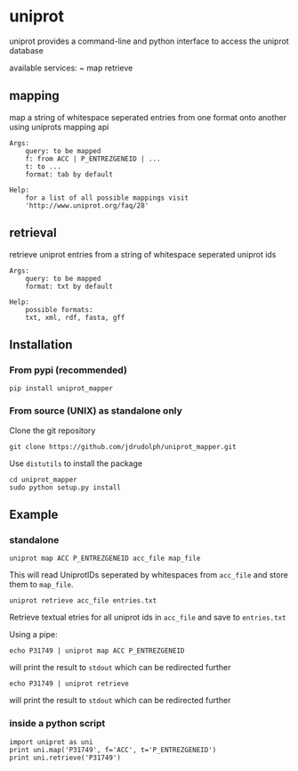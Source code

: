 uniprot
=======

uniprot provides a command-line and python interface to access the
uniprot database

available services:
  ~ map retrieve

mapping
-------

map a string of whitespace seperated entries from one format onto
another using uniprots mapping api

    Args:
        query: to be mapped
        f: from ACC | P_ENTREZGENEID | ...
        t: to ...
        format: tab by default

    Help:
        for a list of all possible mappings visit
        'http://www.uniprot.org/faq/28'

retrieval
---------

retrieve uniprot entries from a string of whitespace seperated uniprot
ids

    Args:
        query: to be mapped
        format: txt by default

    Help:
        possible formats:
        txt, xml, rdf, fasta, gff

Installation
------------

### From pypi (recommended)

    pip install uniprot_mapper

### From source (UNIX) as standalone only

Clone the git repository

    git clone https://github.com/jdrudolph/uniprot_mapper.git

Use `distutils` to install the package

    cd uniprot_mapper
    sudo python setup.py install

Example
-------

### standalone

    uniprot map ACC P_ENTREZGENEID acc_file map_file

This will read UniprotIDs seperated by whitespaces from `acc_file` and
store them to `map_file`.

    uniprot retrieve acc_file entries.txt

Retrieve textual etries for all uniprot ids in `acc_file` and save to
`entries.txt`

Using a pipe:

    echo P31749 | uniprot map ACC P_ENTREZGENEID

will print the result to `stdout` which can be redirected further

    echo P31749 | uniprot retrieve

will print the result to `stdout` which can be redirected further

### inside a python script

    import uniprot as uni
    print uni.map('P31749', f='ACC', t='P_ENTREZGENEID')
    print uni.retrieve('P31749')
